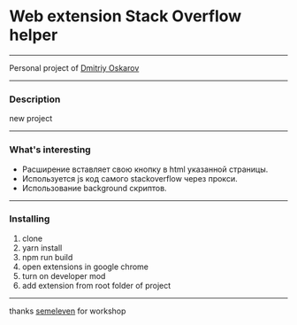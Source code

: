 
# Web extension Stack Overflow helper

---

Personal project of [Dmitriy Oskarov](http://frontendfrontier.com/)

---

### Description

new project

---

### What's interesting

* Расширение вставляет свою кнопку в html указанной страницы.
* Используется js код самого stackoverflow через прокси.
* Использование background скриптов.

---

### Installing

1. clone
2. yarn install
3. npm run build
4. open extensions in google chrome
5. turn on developer mod
6. add extension from root folder of project

---

thanks [semeleven](https://career.habr.com/sem-eleven) for workshop